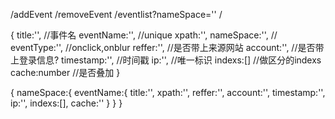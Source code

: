 /addEvent
/removeEvent
/eventlist?nameSpace=''
/


{
    title:'',           //事件名
    eventName:'',       //unique
    xpath:'',
    nameSpace:'',       //
    eventType:'',       //onclick,onblur
    reffer:'',          //是否带上来源网站
    account:'',         //是否带上登录信息?
    timestamp:'',       //时间戳
    ip:'',              //唯一标识
    indexs:[]           //做区分的indexs
    cache:number        //是否叠加
}

{
    nameSpace:{
        eventName:{
            title:'',
            xpath:'',
            reffer:'',
            account:'',
            timestamp:'',
            ip:'',
            indexs:[],
            cache:''
        }
    }
}
